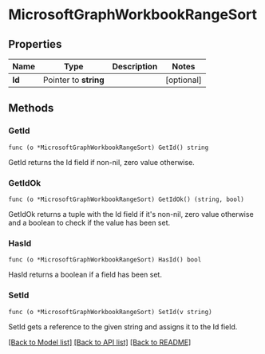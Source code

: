 # MicrosoftGraphWorkbookRangeSort

## Properties

Name | Type | Description | Notes
------------ | ------------- | ------------- | -------------
**Id** | Pointer to **string** |  | [optional] 

## Methods

### GetId

`func (o *MicrosoftGraphWorkbookRangeSort) GetId() string`

GetId returns the Id field if non-nil, zero value otherwise.

### GetIdOk

`func (o *MicrosoftGraphWorkbookRangeSort) GetIdOk() (string, bool)`

GetIdOk returns a tuple with the Id field if it's non-nil, zero value otherwise
and a boolean to check if the value has been set.

### HasId

`func (o *MicrosoftGraphWorkbookRangeSort) HasId() bool`

HasId returns a boolean if a field has been set.

### SetId

`func (o *MicrosoftGraphWorkbookRangeSort) SetId(v string)`

SetId gets a reference to the given string and assigns it to the Id field.


[[Back to Model list]](../README.md#documentation-for-models) [[Back to API list]](../README.md#documentation-for-api-endpoints) [[Back to README]](../README.md)


